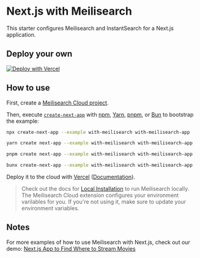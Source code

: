 # Next.js with Meilisearch

This starter configures Meilisearch and InstantSearch for a Next.js application.

## Deploy your own

[![Deploy with Vercel](https://vercel.com/button)](https://vercel.com/new/clone?repository-url=https://github.com/vercel/next.js/tree/canary/examples/with-meilisearch&project-name=with-meilisearch&repository-name=with-meilisearch&integration-ids=oac_VnRV92Cy6BoP96QY6Rkc5898)

## How to use

First, create a [Meilisearch Cloud project](https://cloud.meilisearch.com).

Then, execute [`create-next-app`](https://github.com/vercel/next.js/tree/canary/packages/create-next-app) with [npm](https://docs.npmjs.com/cli/init), [Yarn](https://yarnpkg.com/lang/en/docs/cli/create/), [pnpm](https://pnpm.io), or [Bun](https://bun.sh/docs/cli/bunx) to bootstrap the example:

```bash
npx create-next-app --example with-meilisearch with-meilisearch-app
```

```bash
yarn create next-app --example with-meilisearch with-meilisearch-app
```

```bash
pnpm create next-app --example with-meilisearch with-meilisearch-app
```

```bash
bunx create-next-app --example with-meilisearch with-meilisearch-app
```

Deploy it to the cloud with [Vercel](https://vercel.com/new?utm_source=github&utm_medium=readme&utm_campaign=next-example) ([Documentation](https://nextjs.org/docs/deployment)).

> Check out the docs for [Local Installation](https://www.meilisearch.com/docs/learn/getting_started/installation#local-installation) to run Meilisearch locally. The Meilisearch Cloud extension configures your environment varilables for you. If you're not using it, make sure to update your environment variables.

## Notes

For more examples of how to use Meilisearch with Next.js, check out our demo: [Next.js App to Find Where to Stream Movies](https://github.com/meilisearch/demo-movies)
